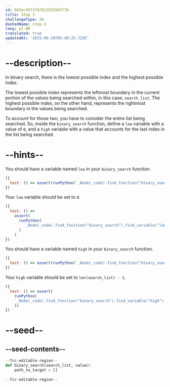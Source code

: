 ```yaml
---
id: 683ec95f2f8781355556ff7b
title: Step 3
challengeType: 20
dashedName: step-3
lang: pt-BR
translated: true
updatedAt: '2025-09-29T05:49:25.729Z'
---
```


# --description--

In binary search, there is the lowest possible index and the highest possible index.

The lowest possible index represents the leftmost boundary in the current portion of the values being searched within, in this case, `search_list`. The highest possible index, on the other hand, represents the rightmost boundary in the values being searched.

To account for those two, you have to consider the entire list being searched. So, inside the `binary_search` function, define a `low` variable with a value of `0`, and a `high` variable with a value that accounts for the last index in the list being searched.

# --hints--

You should have a variable named `low` in your `binary_search` function.

```js
({
  test: () => assert(runPython(`_Node(_code).find_function("binary_search").has_variable("low")`)) 
})
```

Your `low` variable should be set to `0`.

```js
({
  test: () =>
    assert(
      runPython(
        `_Node(_code).find_function("binary_search").find_variable("low").is_equivalent("low = 0")`
      )
    )
})
```

You should have a variable named `high` in your `binary_search` function.

```js
({
  test: () => assert(runPython(`_Node(_code).find_function("binary_search").has_variable("high")`)) 
})
```

Your `high` variable should be set to `len(search_list) - 1`.

```js
({
  test: () => assert(
    runPython(
    `_Node(_code).find_function("binary_search").find_variable("high").is_equivalent("high = len(search_list) - 1")`
    ))
})
```

# --seed--

## --seed-contents--

```py
--fcc-editable-region--
def binary_search(search_list, value):
    path_to_target = []
    
--fcc-editable-region--
```
